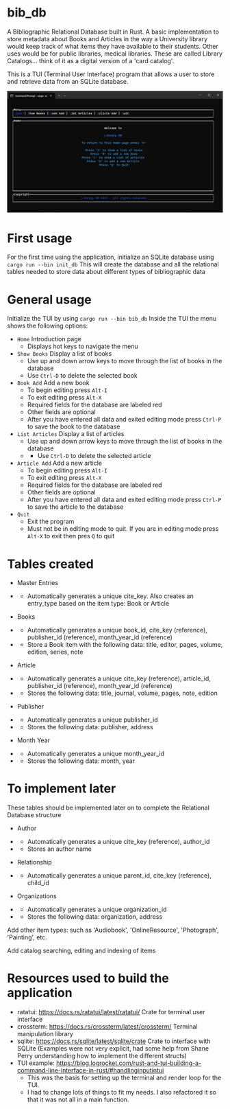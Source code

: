 # bib_db
A Bibliographic Relational Database built in Rust.  A basic implementation to store metadata about Books and Articles in the way a University library would keep track of what items they have available to their students. Other uses would be for public libraries, medical libraries.  These are called Library Catalogs... think of it as a digital version of a 'card catalog'.  

This is a TUI (Terminal User Interface) program that allows a user to store and retrieve data from an SQLite database.

![img.png](img.png)

# First usage
For the first time using the application, initialize an SQLite database using `cargo run --bin init_db`
This will create the database and all the relational tables needed to store data about different types of bibliographic data

# General usage
Initialize the TUI by using `cargo run --bin bib_db`
Inside the TUI the menu shows the following options:
- `Home` Introduction page
  - Displays hot keys to navigate the menu
- `Show Books` Display a list of books
  - Use up and down arrow keys to move through the list of books in the database
  - Use `Ctrl-D` to delete the selected book
- `Book Add` Add a new book
  - To begin editing press `Alt-I`
  - To exit editing press `Alt-X`
  - Required fields for the database are labeled red
  - Other fields are optional
  - After you have entered all data and exited editing mode press `Ctrl-P` to save the book to the database
- `List Articles` Display a list of articles
  - Use up and down arrow keys to move through the list of books in the database
  - - Use `Ctrl-D` to delete the selected article
- `Article Add` Add a new article
    - To begin editing press `Alt-I`
    - To exit editing press `Alt-X`
    - Required fields for the database are labeled red
    - Other fields are optional
    - After you have entered all data and exited editing mode press `Ctrl-P` to save the article to the database
- `Quit`
  - Exit the program
  - Must not be in editing mode to quit. If you are in editing mode press `Alt-X` to exit then pres `Q` to quit

# Tables created
- Master Entries
- - Automatically generates a unique cite_key. Also creates an entry_type based on the item type: Book or Article

- Books
- - Automatically generates a unique book_id, cite_key (reference), publisher_id (reference), month_year_id (reference)
- - Store a Book item with the following data: title, editor, pages, volume, edition, series, note

- Article
- - Automatically generates a unique cite_key (reference), article_id, publisher_id (reference), month_year_id (reference)
- - Stores the following data: title, journal, volume, pages, note, edition

- Publisher
- - Automatically generates a unique publisher_id
- - Stores the following data: publisher, address

- Month Year
- - Automatically generates a unique month_year_id
- - Stores the following data: month, year

# To implement later

These tables should be implemented later on to complete the Relational Database structure
- Author
- - Automatically generates a unique cite_key (reference), author_id
- - Stores an author name

- Relationship
- - Automatically generates a unique parent_id, cite_key (reference), child_id

- Organizations
- - Automatically generates a unique organization_id
- - Stores the following data: organization, address

Add other item types: such as 'Audiobook', 'OnlineResource', 'Photograph', 'Painting', etc.

Add catalog searching, editing and indexing of items

# Resources used to build the application
- ratatui: https://docs.rs/ratatui/latest/ratatui/ Crate for terminal user interface
- crossterm: https://docs.rs/crossterm/latest/crossterm/ Terminal manipulation library
- sqlite: https://docs.rs/sqlite/latest/sqlite/crate Crate to interface with SQLite (Examples were not very explicit, had some help from Shane Perry understanding how to implement the different structs)
- TUI example: https://blog.logrocket.com/rust-and-tui-building-a-command-line-interface-in-rust/#handlinginputintui
  - This was the basis for setting up the terminal and render loop for the TUI.  
  - I had to change lots of things to fit my needs. I also refactored it so that it was not all in a main function.
